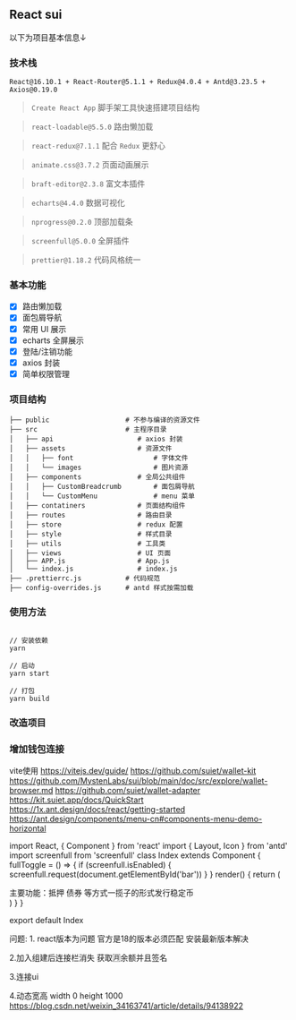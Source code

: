 ## React sui
以下为项目基本信息↓

### 技术栈

`React@16.10.1 + React-Router@5.1.1 + Redux@4.0.4 + Antd@3.23.5 + Axios@0.19.0`

> `Create React App`    脚手架工具快速搭建项目结构

> `react-loadable@5.5.0`    路由懒加载

> `react-redux@7.1.1`     配合 `Redux` 更舒心

> `animate.css@3.7.2`     页面动画展示

> `braft-editor@2.3.8`    富文本插件

> `echarts@4.4.0`   数据可视化

> `nprogress@0.2.0`     顶部加载条

> `screenfull@5.0.0`    全屏插件

> `prettier@1.18.2`    代码风格统一

### 基本功能

- [x] 路由懒加载
- [x] 面包屑导航
- [x] 常用 UI 展示
- [x] echarts 全屏展示
- [x] 登陆/注销功能
- [x] axios 封装
- [x] 简单权限管理

### 项目结构

```
├── public                   # 不参与编译的资源文件
├── src                      # 主程序目录
│   ├── api                     # axios 封装
│   ├── assets                  # 资源文件
│   │   ├── font                    # 字体文件
│   │   └── images                  # 图片资源
│   ├── components              # 全局公共组件
│   │   ├── CustomBreadcrumb        # 面包屑导航
│   │   └── CustomMenu              # menu 菜单
│   ├── contatiners             # 页面结构组件
│   ├── routes                  # 路由目录
│   ├── store                   # redux 配置
│   ├── style                   # 样式目录
│   ├── utils                   # 工具类
│   ├── views                   # UI 页面
│   ├── APP.js                  # App.js
│   └── index.js                # index.js
├── .prettierrc.js           # 代码规范
├── config-overrides.js      # antd 样式按需加载
```

### 使用方法

```npm

// 安装依赖
yarn

// 启动
yarn start

// 打包
yarn build

```

### 改造项目

### 增加钱包连接

vite使用
https://vitejs.dev/guide/
https://github.com/suiet/wallet-kit
https://github.com/MystenLabs/sui/blob/main/doc/src/explore/wallet-browser.md
https://github.com/suiet/wallet-adapter
https://kit.suiet.app/docs/QuickStart
https://1x.ant.design/docs/react/getting-started
https://ant.design/components/menu-cn#components-menu-demo-horizontal


import React, { Component } from 'react'
import { Layout, Icon } from 'antd'
import screenfull from 'screenfull'
class Index extends Component {
fullToggle = () => {
if (screenfull.isEnabled) {
screenfull.request(document.getElementById('bar'))
}
}
render() {
return (
<Layout className='index animated fadeIn'>
<div className='bar-header'>
<div>主要功能：抵押 债券 等方式一揽子的形式发行稳定币</div>
<Icon type='fullscreen' style={{ cursor: 'pointer' }} onClick={this.fullToggle} />
</div>
</Layout>
)
}
}

export default Index


问题:
1.
react版本为问题 官方是18的版本必须匹配
安装最新版本解决

2.加入组建后连接栏消失
获取🈷余额并且签名️

3.连接ui

4.动态宽高
width 0
height 1000
https://blog.csdn.net/weixin_34163741/article/details/94138922
